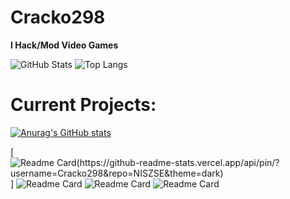 # Cracko298
**I Hack/Mod Video Games**

![GitHub Stats](https://github-readme-stats.vercel.app/api?username=Cracko298&theme=dark)
![Top Langs](https://github-readme-stats.vercel.app/api/top-langs/?username=Cracko298&layout=compact&theme=dark)

# Current Projects:

[![Anurag's GitHub stats](https://github-readme-stats.vercel.app/api?username=anuraghazra)](https://github.com/anuraghazra/github-readme-stats)

[![Readme Card(https://github-readme-stats.vercel.app/api/pin/?username=Cracko298&repo=NISZSE&theme=dark)](https://github.com/Cracko298/BMZHE)]
![Readme Card](https://github-readme-stats.vercel.app/api/pin/?username=Cracko298&repo=BMZHE&theme=dark)
![Readme Card](https://github-readme-stats.vercel.app/api/pin/?username=Cracko298&repo=ISZ-Console-Injector&theme=dark)
![Readme Card](https://github-readme-stats.vercel.app/api/pin/?username=Cracko298&repo=Wobbly-Tooth-Save-Manager&theme=dark)
